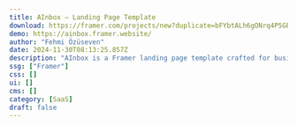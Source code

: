 ```yaml
---
title: AInbox — Landing Page Template
download: https://framer.com/projects/new?duplicate=bFYbtALh6gONrq4P5GE0&via=fozuse&duplicateType=siteTemplate
demo: https://ainbox.framer.website/
author: "Fehmi Özüseven"
date: 2024-11-30T08:13:25.857Z
description: "AInbox is a Framer landing page template crafted for businesses seeking effective marketing solutions to attract and convert visitors into clients."
ssg: ["Framer"]
css: []
ui: []
cms: []
category: [SaaS]
draft: false
---
```

